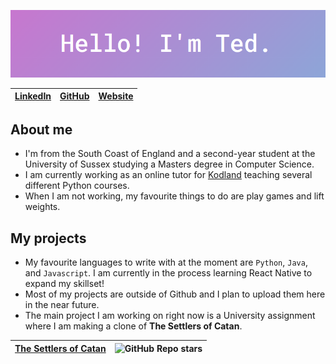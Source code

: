[![banner](banner.png)](https://github.com/TedAlden)

| [LinkedIn](https://www.linkedin.com/in/ted-alden-templeman/) | [GitHub](https://github.com/TedAlden) | [Website](https://www.tedalden.dev/) |
| - | - | - |

## About me

- I'm from the South Coast of England and a second-year student at the University of Sussex studying a Masters degree in Computer Science.
- I am currently working as an online tutor for [Kodland](https://www.kodland.org/) teaching several different Python courses.
- When I am not working, my favourite things to do are play games and lift weights.

## My projects

- My favourite languages to write with at the moment are `Python`, `Java`, and `Javascript`. I am currently in the process learning React Native to expand my skillset!
- Most of my projects are outside of Github and I plan to upload them here in the near future.
- The main project I am working on right now is a University assignment where I am making a clone of **The Settlers of Catan**.

| [The Settlers of Catan](https://github.com/TedAlden/settlers-of-catan) | ![GitHub Repo stars](https://img.shields.io/github/stars/tedalden/settlers-of-catan?style=social) |
| - | - |


<!-- 
![GitHub Repo stars](https://img.shields.io/github/stars/tedalden/settlers-of-catan?style=social) -->
